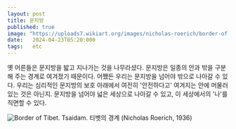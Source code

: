 ```yaml
---
layout: post
title: 문지방
published: true
image: "https://uploads7.wikiart.org/images/nicholas-roerich/border-of-tibet-tsaidam-1936.jpg!Large.jpg"
date:   2024-04-23T05:20:000
tags:   etc
---
```


옛 어른들은 문지방을 밟고 지나가는 것을 나무라셨다. 문지방은 일종의 안과 밖을 구분해 주는 경계로 여겨졌기 때문이다. 어쨌든 우리는 문지방을 넘어야 밖으로 나아갈 수 있다. 우리는 심리적인 문지방의 보호 아래에서 여전히 '안전하다고' 여겨지는 안에 머물러 있는 것은 아닌지. 문지방을 넘어야 넓은 세상으로 나아갈 수 있고, 이 세상에서의 '나'를 직면할 수 있다. 
 
![Border of Tibet. Tsaidam.](https://uploads7.wikiart.org/images/nicholas-roerich/border-of-tibet-tsaidam-1936.jpg!Large.jpg)
티벳의 경계 (Nicholas Roerich, 1936)
